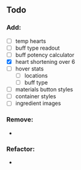 ## Todo

### Add:
- [ ] temp hearts
- [ ] buff type readout
- [ ] buff potency calculator
- [x] heart shortening over 6
- [ ] hover stats
	- [ ] locations
	- [ ] buff type
- [ ] materials button styles
- [ ] container styles
- [ ] ingredient images

### Remove:
-

### Refactor:
-
